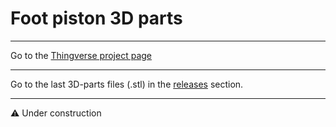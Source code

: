 # Foot piston 3D parts

<hr>
Go to the <a href="https://www.thingiverse.com/thing:6216792">Thingverse project page</a>
<hr>
Go to the last 3D-parts files (.stl) in the <a href="#">releases</a> section.
<hr>
⚠️ Under construction
